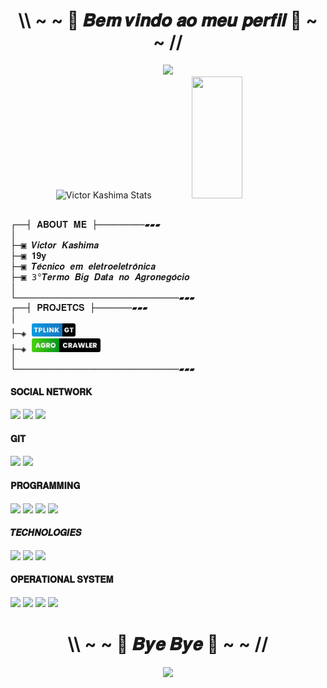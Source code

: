 <h1 align="center">\\ ~ ~ 🖤 𝑩𝒆𝒎 𝒗𝒊𝒏𝒅𝒐 𝒂𝒐 𝒎𝒆𝒖 𝒑𝒆𝒓𝒇𝒊𝒍 🖤 ~ ~ //</h1>

<div align="center">
<img src="https://media.giphy.com/media/sWg3RXtMKqcdXD4stP/giphy.gif">
</div>

<div align="center">  
  <img width="52%" height="195px" src="https://github-readme-stats.vercel.app/api?username=VictorKashima&show_icons=true&theme=radical&count_private=true" alt="Victor Kashima Stats" /> 
  <img width="40%" height="195px" src="https://github-readme-stats.vercel.app/api/top-langs?username=VictorKashima&layout=compact&theme=radical"/>
</div>

<br>

<pre>
┌──┤ 𝐀𝐁𝐎𝐔𝐓 𝐌𝐄 ├─────────▰▰▰
│
├─▣ 𝑽𝒊𝒄𝒕𝒐𝒓 𝑲𝒂𝒔𝒉𝒊𝒎𝒂
├─▣ 𝟏𝟗𝐲
├─▣ 𝑻𝒆́𝒄𝒏𝒊𝒄𝒐 𝒆𝒎 𝒆𝒍𝒆𝒕𝒓𝒐𝒆𝒍𝒆𝒕𝒓𝒐̂𝒏𝒊𝒄𝒂
├─▣ 3°𝑻𝒆𝒓𝒎𝒐 𝑩𝒊𝒈 𝑫𝒂𝒕𝒂 𝒏𝒐 𝑨𝒈𝒓𝒐𝒏𝒆𝒈𝒐́𝒄𝒊𝒐
│
└───────────────────────────────▰▰▰
┌──┤ 𝐏𝐑𝐎𝐉𝐄𝐓𝐂𝐒 ├───────▰▰▰
│
├─◈ <a href="https://github.com/VictorKashima/IR_CAR_ARUINO"><img src = "badge/victorkashima-badge-tplinkgt.svg" width="70"></a>
├─◈ <a href="https://github.com/VictorKashima/agro-crawler-beta"><img src = "badge/victorkashima-badge-agro-crawler.svg" width="110"></a>
│
└───────────────────────────────▰▰▰
</pre>

<!-- icones https://dev.to/envoy_/150-badges-for-github-pnk -->
<!-- mais icones https://github.com/alexandresanlim/Badges4-README.md-Profile -->
<h4>𝐒𝐎𝐂𝐈𝐀𝐋 𝐍𝐄𝐓𝐖𝐎𝐑𝐊</h4>
  <p>
  <a href="https://www.linkedin.com/in/victorkashima/"> <img height="30" src="https://img.shields.io/badge/linkedin-%230077B5.svg?style=for-the-badge&logo=linkedin&logoColor=white"></a>
  <a href="https://www.youtube.com/channel/UCTvLPD3WgVTvxTKXlc3mC6w"> <img height="30" src="https://img.shields.io/badge/YouTube-FF0000?style=for-the-badge&logo=youtube&logoColor=white"></a>
  <a href="https://t.me/VictorKashima"> <img height="30" src="https://img.shields.io/badge/Telegram-2CA5E0?style=for-the-badge&logo=telegram&logoColor=white"></a>
  </p>
  
<h4>𝐆𝐈𝐓</h4>
  <p>
  <a href="https://gitlab.com/VictorKashima"> <img height="30" src="https://img.shields.io/badge/GitLab-330F63?style=for-the-badge&logo=gitlab&logoColor=white"></a>
  <a href="https://github.com/VictorKashima"> <img height="30" src="https://img.shields.io/badge/GitHub-100000?style=for-the-badge&logo=github&logoColor=white"></a>
  </p>

<h4>𝐏𝐑𝐎𝐆𝐑𝐀𝐌𝐌𝐈𝐍𝐆</h4>
  <p>
  <img height="30" src="https://img.shields.io/badge/HTML5-E34F26?style=for-the-badge&logo=html5&logoColor=white">
  <img height="30" src="https://img.shields.io/badge/css3-%231572B6.svg?style=for-the-badge&logo=css3&logoColor=white">
  <img height="30" src="https://img.shields.io/badge/Python-3776AB?style=for-the-badge&logo=python&logoColor=white">
  <img height="30" src="https://img.shields.io/badge/C%2B%2B-00599C?style=for-the-badge&logo=c%2B%2B&logoColor=white">
  </p>
  
 <h4>𝑻𝑬𝑪𝑯𝑵𝑶𝑳𝑶𝑮𝑰𝑬𝑺</h4>
 <p>
 <img height="30" src="https://img.shields.io/badge/Heroku-430098?style=for-the-badge&logo=heroku&logoColor=white">
 <img height="30" src="https://img.shields.io/badge/Figma-F24E1E?style=for-the-badge&logo=figma&logoColor=white">
 <img height="30" src="https://img.shields.io/badge/adobe-%23FF0000.svg?style=for-the-badge&logo=adobe&logoColor=white">
  <p>
  
<h4>𝐎𝐏𝐄𝐑𝐀𝐓𝐈𝐎𝐍𝐀𝐋 𝐒𝐘𝐒𝐓𝐄𝐌</h4>
  <p>
  <img height="30" src="https://img.shields.io/badge/Windows-0078D6?style=for-the-badge&logo=windows&logoColor=white">
  <img height="30" src="https://img.shields.io/badge/Linux-FCC624?style=for-the-badge&logo=linux&logoColor=white">
  <img height="30" src="https://img.shields.io/badge/Android-3DDC84?style=for-the-badge&logo=android&logoColor=white">
  <img height="30" src="https://img.shields.io/badge/Xiaomi-%23FF6900.svg?style=for-the-badge&logo=xiaomi&logoColor=white">
  </p>
     
<h1 align="center">\\ ~ ~ 👋 𝑩𝒚𝒆 𝑩𝒚𝒆 👋 ~ ~ //</h1>
<div align="center">
<img src="https://31.media.tumblr.com/6476313e34e657ab14b85e57fa4afb7e/tumblr_my4s3y1Lc11sf8qu7o1_500.gif">
</div>
